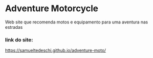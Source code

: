 # Adventure Motorcycle
Web site que recomenda motos e equipamento para uma aventura nas estradas

### link do site:<br>
https://samueltedeschi.github.io/adventure-moto/
